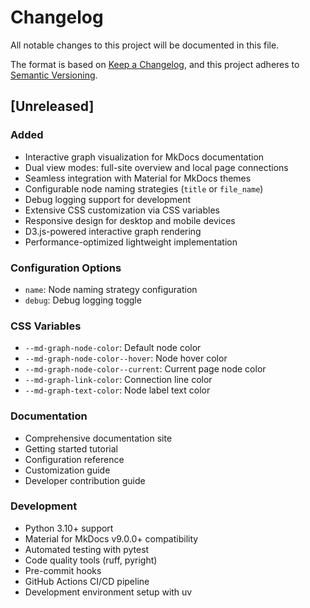 # Changelog

All notable changes to this project will be documented in this file.

The format is based on [Keep a Changelog](https://keepachangelog.com/en/1.0.0/),
and this project adheres to [Semantic Versioning](https://semver.org/spec/v2.0.0.html).

## [Unreleased]

### Added

- Interactive graph visualization for MkDocs documentation
- Dual view modes: full-site overview and local page connections
- Seamless integration with Material for MkDocs themes
- Configurable node naming strategies (`title` or `file_name`)
- Debug logging support for development
- Extensive CSS customization via CSS variables
- Responsive design for desktop and mobile devices
- D3.js-powered interactive graph rendering
- Performance-optimized lightweight implementation

### Configuration Options

- `name`: Node naming strategy configuration
- `debug`: Debug logging toggle

### CSS Variables

- `--md-graph-node-color`: Default node color
- `--md-graph-node-color--hover`: Node hover color
- `--md-graph-node-color--current`: Current page node color
- `--md-graph-link-color`: Connection line color
- `--md-graph-text-color`: Node label text color

### Documentation

- Comprehensive documentation site
- Getting started tutorial
- Configuration reference
- Customization guide
- Developer contribution guide

### Development

- Python 3.10+ support
- Material for MkDocs v9.0.0+ compatibility
- Automated testing with pytest
- Code quality tools (ruff, pyright)
- Pre-commit hooks
- GitHub Actions CI/CD pipeline
- Development environment setup with uv

